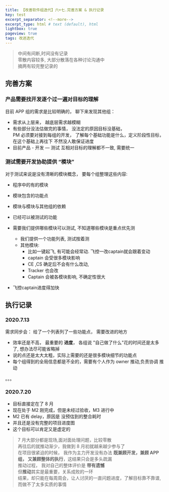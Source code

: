 ```yaml
---    
title: 【改善软件组迭代】六+七.完善方案 & 执行记录
key: test    
excerpt_separator: <!--more-->    
excerpt_type: html # text (default), html    
lightbox: true
pageview: true    
tags: 改进迭代
---  
```


> 中间有间断,时间没有记录   
> 零散内容较多, 大部分散落在各种讨论沟通中  
> 摘两有较完整记录的

## 完善方案
### 产品需要找开发逐个过一遍对目标的理解
目前 APP 组的需求是比较明确的， 聊下来发现其他组：
* 需求从上层来， 越底层需求越模糊
* 有些部分没法估做完的事情， 没法定的原因目标没基础，  
  PM 必须要对接到每组的开发， 了解每个基础功能是什么，定义阶段性目标， 在这个基础上再往下
  不然没人敢保证进度
* 目前产品 - 开发 — 测试 互相对目标的理解都不一致, 需要统一

### 测试需要开发协助提供 “模块”
对于测试来说是没有清晰的模块概念， 要每个组整理这些内容:
* 程序中的有的模块
* 模块包含的功能点
* 模块与模块与其他组的依赖
* 已经可以被测试的功能

* 需要我们提供哪些模块可以测试, 不知道哪些模块是重点优先测
	* 我们提供一个功能列表,  测试按着测
	* 其他模块: 
		* 比如一键起飞, 有可能会经常动. 飞控一改captain就会跟着变动
		* captain 会受很多模块影响
		* CE ,CS 确定后不会有什么改动, 
		* Tracker 也会改
		* Captain 会被各模块影响, 不确定性很大 
* 飞控captain进度得加快

## 执行记录

### 2020.7.13
需求同步会：
给了一个列表列了一些功能点， 需要改进的地方
* 效率还是不高， 最重要的 **进度**， 各组说 "自己做了什么"花的时间还是太多了, 想办法尽可能省略掉
* 说的点还是太大太粗，实际上需要的还是很多模块细节的功能点
* 每个组得到的全局信息都是不全的，需要有个人作为 owner 推动,负责协调 推动

。。。

### 2020.7.20
* 目标直接定在了 8 月
* 现在处于 M2 刚完成，但是未经过验收，M3 进行中
* M2 已有 delay，原因是 没预估到的整合耗时
* 并且还是没有完整的项目进度图
* 这个目标可以肯定又是虚定的


> 7 月大部分都是现场,面对面处理问题，比较零散   
> 再往后的就推动渐少，我做到 8 月初就越来越少参与了    
> 在项目很紧迫的时候， 我作为主力开发没有办法 **既兼顾开发，兼顾 APP 组， 又兼顾整体的执行**，这结果只会是多头疏漏  
> 推动过程， 我对自己的整体评价是 **带有遗憾**  
> 但**推动**其实是最重要，关系成败的一环  
> 结果，却只能在每周周会，让人讨厌的一直问题进度，了解目标靠不靠谱, 而做不了太多实质的事情  